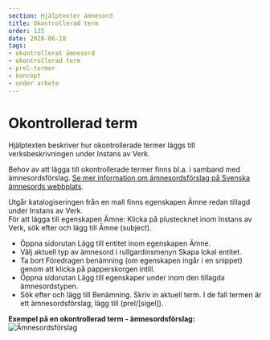```yaml
---
section: Hjälptexter ämnesord
title: Okontrollerad term
order: 125
date: 2020-06-18
tags:
- okontrollerat ämnesord
- okontrollerad term
- prel-termer
- koncept
- under arbete
---
```


# Okontrollerad term
Hjälptexten beskriver hur okontrollerade termer läggs till verksbeskrivningen under Instans av Verk. 

Behov av att lägga till okontrollerade termer finns bl.a. i samband med ämnesordsförslag. [Se mer information om ämnesordsförslag på Svenska ämnesords webbplats](http://www.kb.se/katalogisering/Svenska-amnesord/nytt_amnesord/).

Utgår katalogiseringen från en mall finns egenskapen Ämne redan tillagd under Instans av Verk. 
<br/>För att lägga till egenskapen Ämne: Klicka på plustecknet inom Instans av Verk, sök efter och lägg till Ämne (subject).

* Öppna sidorutan Lägg till entitet inom egenskapen Ämne.
* Välj aktuell typ av ämnesord i rullgardinsmenyn Skapa lokal entitet.
* Ta bort Föredragen benämning (om egenskapen ingår i en snippet) genom att klicka på papperskorgen intill.
* Öppna sidorutan Lägg till egenskaper under inom den tillagda ämnesordstypen.
* Sök efter och lägg till Benämning. Skriv in aktuell term. I de fall termen är ett ämnesordsförslag, lägg till (prel/[sigel]).

**Exempel på en okontrollerad term - ämnesordsförslag:**
![Ämnesordsförslag](Ämnesordsförslag.png) 
